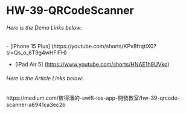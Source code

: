<h1> HW-39-QRCodeScanner </h1>

<H6>Here is the Demo Links below:</H6>
- [iPhone 15 Plus] (https://youtube.com/shorts/KPv8frqtiX0?si=Qs_o_6T9g4wHFIFH)

- [iPad Air 5] (https://www.youtube.com/shorts/HNAE1h9UVko)


<H6>Here is the Article Links below:</H6>
https://medium.com/彼得潘的-swift-ios-app-開發教室/hw-39-qrcode-scanner-a6941ca3ec2b
